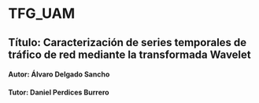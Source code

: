 # TFG_UAM

## Título: Caracterización de series temporales de tráfico de red mediante la transformada Wavelet

#### Autor: Álvaro Delgado Sancho
#### Tutor: Daniel Perdices Burrero

